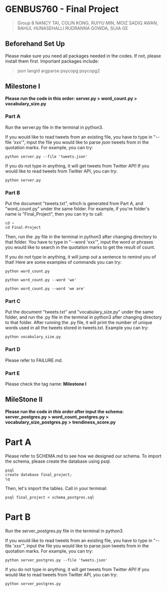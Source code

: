# GENBUS760 - Final Project 

> Group 8
> NANCY TAI, COLIN KONG, RUIYU MIN, MOIZ SADIQ AWAN, RAHUL HUNASEHALLI RUDRANNA GOWDA, SIJIA GE

## Beforehand Set Up
Please make sure you need all packages needed in the codes. If not, please install them first.
Important packages include:
> json
> langid
> argparse
> psycopg
> psycopg2

## Milestone I
**Please run the code in this order: server.py > word_count.py > vocabulary_size.py**
### Part A
Run the server.py file in the terminal in python3.

If you would like to read tweets from an existing file, you have to type in "--file 'xxx'", input the file you would like to parse json tweets from in the quotation marks.
For example, you can try: 
```
python server.py --file 'tweets.json'
```
If you do not type in anything, it will get tweets from Twitter API! 
If you would like to read tweets from Twitter API, you can try: 
```
python server.py
```

### Part B
Put the document "tweets.txt", which is generated from Part A, and "word_count.py" under the same folder. 
For example, if you're folder's name is "Final_Project", then you can try to call: 
```
cd ~
cd Final-Project
```

Then, run the .py file in the terminal in python3 after changing directory to that folder.
You have to type in "--word 'xxx'", input the word or phrases you would like to search in the quotation marks to get the result of count.

If you do not type in anything, it will jump out a sentence to remind you of that! 
Here are some examples of commands you can try:
```
python word_count.py

python word_count.py --word 'we'

python word_count.py --word 'we are'
```

### Part C
Put the document "tweets.txt" and "vocabulary_size.py" under the same folder, and run the .py file in the terminal in python3 after changing directory to that folder. After running the .py file, it will print the number of unique words used in all the tweets stored in tweets.txt.
Example you can try:
```
python vocabulary_size.py
```

### Part D
Please refer to FAILURE.md.

### Part E
Please check the tag name: **Milestone I**

## MileStone II
**Please run the code _in this order_ after input the schema: server_postgres.py > word_count_postgres.py > vocabulary_size_postgres.py > trendiness_score.py**

# Part A
Please refer to SCHEMA.md to see how we designed our schema.
To import the schema, please create the database using psql.
```
psql
create database final_project;
\q
```
Then, let's import the tables. Call in your terminal: 
```
psql final_project < schema_postgres.sql

```

# Part B
Run the server_postgres.py file in the terminal in python3.

If you would like to read tweets from an existing file, you have to type in "--file 'xxx'", input the file you would like to parse json tweets from in the quotation marks.
For example, you can try: 
```
python server_postgres.py --file 'tweets.json'
```
If you do not type in anything, it will get tweets from Twitter API! 
If you would like to read tweets from Twitter API, you can try: 
```
python server_postgres.py
```





